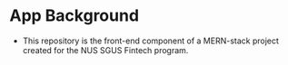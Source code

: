 # App Background
* This repository is the front-end component of a MERN-stack project created for the NUS SGUS Fintech program.

